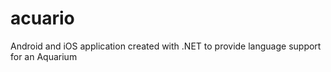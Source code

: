 # acuario
Android and iOS application created with .NET to provide language support for an Aquarium

